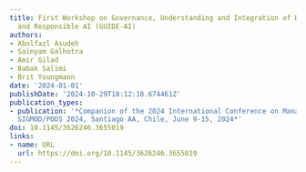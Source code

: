 ```yaml
---
title: First Workshop on Governance, Understanding and Integration of Data for Effective
  and Responsible AI (GUIDE-AI)
authors:
- Abolfazl Asudeh
- Sainyam Galhotra
- Amir Gilad
- Babak Salimi
- Brit Youngmann
date: '2024-01-01'
publishDate: '2024-10-29T18:12:18.674461Z'
publication_types:
- publication: '*Companion of the 2024 International Conference on Management of Data,
  SIGMOD/PODS 2024, Santiago AA, Chile, June 9-15, 2024*'
doi: 10.1145/3626246.3655019
links:
- name: URL
  url: https://doi.org/10.1145/3626246.3655019
---
```

